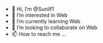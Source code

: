 - 👋 Hi, I’m @Sunilf1
- 👀 I’m interested in Web 
- 🌱 I’m currently learning Web
- 💞️ I’m looking to collaborate on Web
- 📫 How to reach me ...

<!---
Sunilf1/Sunilf1 is a ✨ special ✨ repository because its `README.md` (this file) appears on your GitHub profile.
You can click the Preview link to take a look at your changes.
--->
